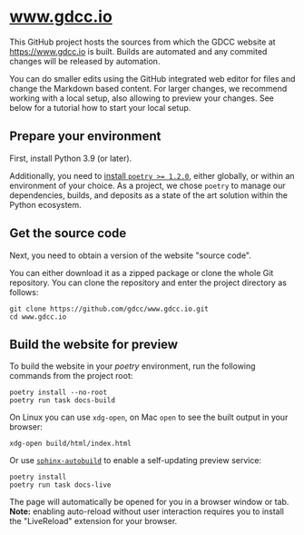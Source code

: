 # www.gdcc.io

This GitHub project hosts the sources from which the GDCC website at https://www.gdcc.io is built.
Builds are automated and any commited changes will be released by automation.

You can do smaller edits using the GitHub integrated web editor for files and change the Markdown based content.
For larger changes, we recommend working with a local setup, also allowing to preview your changes.
See below for a tutorial how to start your local setup.

## Prepare your environment

First, install Python 3.9 (or later).

Additionally, you need to [install `poetry >= 1.2.0`](https://python-poetry.org/docs/#installation), either globally, or within an environment of your choice.
As a project, we chose `poetry` to manage our dependencies, builds, and deposits as a state of the art solution within the Python ecosystem.

## Get the source code

Next, you need to obtain a version of the website "source code".

You can either download it as a zipped package or clone the whole Git repository.
You can clone the repository and enter the project directory as follows:

```shell
git clone https://github.com/gdcc/www.gdcc.io.git
cd www.gdcc.io
```

## Build the website for preview

To build the website in your *poetry* environment, run the
following commands from the project root:

```shell
poetry install --no-root
poetry run task docs-build
```

On Linux you can use `xdg-open`, on Mac `open` to see the built output in your browser:
```shell
xdg-open build/html/index.html
```

Or use [`sphinx-autobuild`](https://github.com/executablebooks/sphinx-autobuild) to enable a self-updating preview service:

```shell
poetry install
poetry run task docs-live
```

The page will automatically be opened for you in a browser window or tab.
**Note:** enabling auto-reload without user interaction requires you to install the "LiveReload" extension for your browser.

